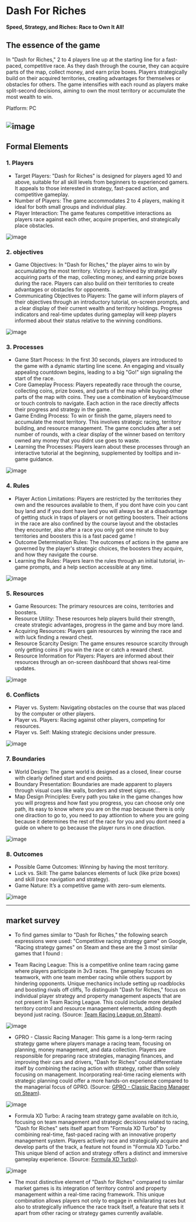 # Dash For Riches

**Speed, Strategy, and Riches: Race to Own It All!**

## The essence of the game

In "Dash for Riches," 2 to 4 players line up at the starting line for a fast-paced, competitive race. As they dash through the course, they can acquire parts of the map, collect money, and earn prize boxes. Players strategically build on their acquired territories, creating advantages for themselves or obstacles for others. The game intensifies with each round as players make split-second decisions, aiming to own the most territory or accumulate the most wealth to win.

Platform: PC

![image](https://github.com/our-game-maya-and-michael/Dash-For-Riches/assets/85742675/8f19c486-465f-43fc-9d91-35a9419ed361)
---


## Formal Elements

### 1. Players

* Target Players: "Dash for Riches" is designed for players aged 10 and above, suitable for all skill levels from beginners to experienced gamers. It appeals to those interested in strategy, fast-paced action, and competitive gameplay.
* Number of Players: The game accommodates 2 to 4 players, making it ideal for both small groups and individual play. 
* Player Interaction: The game features competitive interactions as players race against each other, acquire properties, and strategically place obstacles.

![image](https://github.com/our-game-maya-and-michael/Dash-For-Riches/assets/85742675/8a98f7ad-c6de-4ed2-a736-a718f70b201b)
 

### 2. objectives

* Game Objectives: In "Dash for Riches," the player aims to win by accumulating the most territory. Victory is achieved by strategically acquiring parts of the map, collecting money, and earning prize boxes during the race. Players can also build on their territories to create advantages or obstacles for opponents.
* Communicating Objectives to Players: The game will inform players of their objectives through an introductory tutorial, on-screen prompts, and a clear display of their current wealth and territory holdings. Progress indicators and real-time updates during gameplay will keep players informed about their status relative to the winning conditions.

![image](https://github.com/our-game-maya-and-michael/Dash-For-Riches/assets/85742675/99f1fe3b-36a1-4675-9c6b-9a2f15de4378)

### 3. Processes

* Game Start Process: In the first 30 seconds, players are introduced to the game with a dynamic starting line scene. An engaging and visually appealing countdown begins, leading to a big "Go!" sign signaling the start of the race.
*	Core Gameplay Process: Players repeatedly race through the course, collecting coins, prize boxes, and parts of the map while buying other parts of the map with coins. They use a combination of keyboard/mouse or touch controls to navigate. Each action in the race directly affects their progress and strategy in the game.
*	Game Ending Process: To win or finish the game, players need to accumulate the most territory. This involves strategic racing, territory building, and resource management. The game concludes after a set number of rounds, with a clear display of the winner based on territory owned any money that you didnt use goes to waste.
* Learning the Processes: Players learn about these processes through an interactive tutorial at the beginning, supplemented by tooltips and in-game guidance.

![image](https://github.com/our-game-maya-and-michael/Dash-For-Riches/assets/85742675/25c190c1-4cd5-4778-9468-13bfe2738b18)

### 4. Rules

* Player Action Limitations: Players are restricted by the territories they own and the resources available to them, if you dont have coin you cant buy land and if you dont have land you will always be at a disadvantage of getting stuck in traps of players or not getting boosters. Their actions in the race are also confined by the course layout and the obstacles they encounter, also after a race you only got one minute to buy territories and boosters this is a fast paced game !
* Outcome Determination Rules: The outcomes of actions in the game are governed by the player's strategic choices, the boosters they acquire, and how they navigate the course.
* Learning the Rules: Players learn the rules through an initial tutorial, in-game prompts, and a help section accessible at any time.

![image](https://github.com/our-game-maya-and-michael/Dash-For-Riches/assets/85742675/d90c9b5b-ed32-482e-bbc9-06fe88e7b56e)

### 5. Resources

* Game Resources: The primary resources are coins, territories and boosters.
* Resource Utility: These resources help players build their strength, create strategic advantages, progress in the game and buy more land.
* Acquiring Resources: Players gain resources by winning the race and with luck finding a reward chest.
* Resource Scarcity Design: The game ensures resource scarcity through only getting coins if you win the race or catch a reward chest.
* Resource Information for Players: Players are informed about their resources through an on-screen dashboard that shows real-time updates.

![image](https://github.com/our-game-maya-and-michael/Dash-For-Riches/assets/85742675/c3ab2ab5-b2ef-4e74-8096-5906cf4efa5b)

### 6. Conflicts

* Player vs. System: Navigating obstacles on the course that was placed by the computer or other players.
* Player vs. Players: Racing against other players, competing for resources.
* Player vs. Self: Making strategic decisions under pressure.

![image](https://github.com/our-game-maya-and-michael/Dash-For-Riches/assets/85742675/160a3847-e3e0-4c99-92b5-d1b136a55dc0)

### 7. Boundaries

* World Design: The game world is designed as a closed, linear course with clearly defined start and end points.
* Boundary Presentation: Boundaries are made apparent to players through visual cues like walls, borders and street signs etc...
* Map Design Principles: Every path you take in the game changes how you will progress and how fast you progress, you can choose only one path, its easy to know where you are on the map because there is only one diraction to go to, you need to pay attiontion to where you are going because it determines the rest of the race for you and you dont need a guide on where to go because the player runs in one diraction.

![image](https://github.com/our-game-maya-and-michael/Dash-For-Riches/assets/85742675/94991624-cfe1-40a5-a46b-028a1a45b099)

### 8. Outcomes

* Possible Game Outcomes: Winning by having the most territory. 
* Luck vs. Skill: The game balances elements of luck (like prize boxes) and skill (race navigation and strategy). 
* Game Nature: It’s a competitive game with zero-sum elements.

![image](https://github.com/our-game-maya-and-michael/Dash-For-Riches/assets/85742675/f41cba88-5bb8-479a-8d9c-c5aaaf894bef)

---

## market survey

* To find games similar to "Dash for Riches," the following search expressions were used: "Competitive racing strategy game" on Google, "Racing strategy games" on Steam and these are the 3 most similar games that I found :

* Team Racing League: This is a competitive online team racing game where players participate in 3v3 races. The gameplay focuses on teamwork, with one team member racing while others support by hindering opponents. Unique mechanics include setting up roadblocks and boosting rivals off cliffs, To distinguish "Dash for Riches," focus on individual player strategy and property management aspects that are not present in Team Racing League. This could include more detailed territory control and resource management elements, adding depth beyond just racing. (Source: [Team Racing League on Steam](https://store.steampowered.com/app/504460/Team_Racing_League/)).

![image](https://github.com/our-game-maya-and-michael/Dash-For-Riches/assets/85742675/cce809a4-d36a-4124-8551-ea1d77fb4e3a)


* GPRO - Classic Racing Manager: This game is a long-term racing strategy game where players manage a racing team, focusing on planning, money management, and data collection. Players are responsible for preparing race strategies, managing finances, and improving their cars and drivers, "Dash for Riches" could differentiate itself by combining the racing action with strategy, rather than solely focusing on management. Incorporating real-time racing elements with strategic planning could offer a more hands-on experience compared to the managerial focus of GPRO. (Source: [GPRO - Classic Racing Manager on Steam](https://store.steampowered.com/app/2169220/GPRO__Classic_racing_manager/)).

![image](https://github.com/our-game-maya-and-michael/Dash-For-Riches/assets/85742675/8a87e6fb-6bfe-4945-ad8a-36fc9b3d129e)


* Formula XD Turbo: A racing team strategy game available on itch.io, focusing on team management and strategic decisions related to racing, "Dash for Riches" sets itself apart from "Formula XD Turbo" by combining real-time, fast-paced racing with an innovative property management system. Players actively race and strategically acquire and develop parts of the track, a feature not found in "Formula XD Turbo." This unique blend of action and strategy offers a distinct and immersive gameplay experience. (Source: [Formula XD Turbo](https://nitroglycerin-ltd.itch.io/formula-xd)).

![image](https://github.com/our-game-maya-and-michael/Dash-For-Riches/assets/85742675/3212ff9b-08f2-4cbe-b025-08f403d372a4)


* The most distinctive element of "Dash for Riches" compared to similar market games is its integration of territory control and property management within a real-time racing framework. This unique combination allows players not only to engage in exhilarating races but also to strategically influence the race track itself, a feature that sets it apart from other racing or strategy games currently available.


</div>

